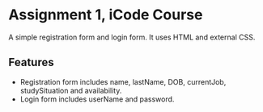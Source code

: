 # Assignment 1, iCode Course
A simple registration form and login form.
It uses HTML and external CSS.
## Features
* Registration form includes name, lastName, DOB, currentJob, studySituation and availability.
* Login form includes userName and password.
